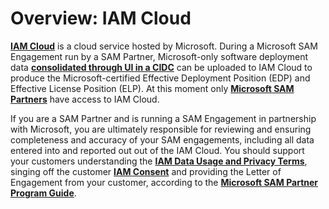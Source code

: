 # Overview: IAM Cloud

[**IAM Cloud**](https://www.intelligentassetmanager.com/) is a cloud service hosted by Microsoft. During a Microsoft SAM Engagement run by a SAM Partner, Microsoft-only software deployment data [**consolidated through UI in a CIDC**](UI.md) can be uploaded to IAM Cloud to produce the Microsoft-certified Effective Deployment Position (EDP) and Effective License Position (ELP). At this moment only [**Microsoft SAM Partners**](key-users.md) have access to IAM Cloud.

If you are a SAM Partner and is running a SAM Engagement in partnership with Microsoft, you are ultimately responsible for reviewing and ensuring completeness and accuracy of your SAM engagements, including all data entered into and reported out out of the IAM Cloud. You should support your customers understanding the [**IAM Data Usage and Privacy Terms**](https://aka.ms/iamdatausage), singing off the customer [**IAM Consent**](../Tutorials/SAM-Partners/Admin.md) and providing the Letter of Engagement from your customer, according to the [**Microsoft SAM Partner Program Guide**](https://partner.microsoft.com/en-US/Licensing/software-asset-management#Navigated_Rich_Text_Node_2_SAM_Incentives). 